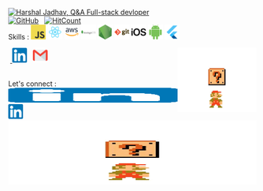 <a href="https://stackoverflow.com/users/7882093/harshal-jadhav"><img src="https://stackoverflow.com/users/flair/7882093.png?theme=dark" width="208" height="58" alt="Harshal Jadhav, Q&amp;A Full-stack devloper" title="Stack Overflow, Q&amp; Profile info"></a>
<br><a href="https://github.com/harshalrj25"><img src="https://img.shields.io/github/followers/harshalrj25.svg?label=GitHub&style=social" alt="GitHub"></a>
  &nbsp;&nbsp;[![HitCount](http://hits.dwyl.com/harshalrj25/harshalrj25.svg)](http://hits.dwyl.com/harshalrj25/harshalrj25)
<br> Skills : 
<code><img height="30" src="https://raw.githubusercontent.com/github/explore/80688e429a7d4ef2fca1e82350fe8e3517d3494d/topics/javascript/javascript.png"></code>
<code><img height="30" src="https://raw.githubusercontent.com/github/explore/80688e429a7d4ef2fca1e82350fe8e3517d3494d/topics/react/react.png"></code>
<code><img height="30" src="https://raw.githubusercontent.com/github/explore/80688e429a7d4ef2fca1e82350fe8e3517d3494d/topics/aws/aws.png"></code>
<code><img height="30" src="https://raw.githubusercontent.com/github/explore/80688e429a7d4ef2fca1e82350fe8e3517d3494d/topics/mongodb/mongodb.png"></code>
<code><img height="30" src="https://raw.githubusercontent.com/github/explore/80688e429a7d4ef2fca1e82350fe8e3517d3494d/topics/nodejs/nodejs.png"></code>
<code><img height="30" src="https://raw.githubusercontent.com/github/explore/80688e429a7d4ef2fca1e82350fe8e3517d3494d/topics/git/git.png"></code>
<code><img height="30" src="https://raw.githubusercontent.com/github/explore/80688e429a7d4ef2fca1e82350fe8e3517d3494d/topics/ios/ios.png"></code>
<code><img height="30" src="https://raw.githubusercontent.com/github/explore/80688e429a7d4ef2fca1e82350fe8e3517d3494d/topics/android/android.png"></code>
<code><img height="30" src="https://raw.githubusercontent.com/github/explore/80688e429a7d4ef2fca1e82350fe8e3517d3494d/topics/flutter/flutter.png"></code>

&nbsp;<a href="https://www.linkedin.com/in/harshal-jadhav-298ba416a/" alt="Linkedin">
      <code><img height="30" src="https://github.com/harshalrj25/MasterAssetsRepo/blob/master/linkedin.svg"></a></code>
   &nbsp;  <a href="mailto:harshalrj25@gmail.com" alt="Contact me">
      <code><img height="30" src="https://github.com/harshalrj25/MasterAssetsRepo/blob/master/gmail.svg"></a></code>
      <img align="right"  height="130" src="https://github.com/harshalrj25/MasterAssetsRepo/blob/master/mario.gif" alt="bottom">

 
<div class="row">
  <div class="column">
     <br>
  Let's connect : 
    &nbsp;<a href="https://www.linkedin.com/in/harshal-jadhav-298ba416a/" alt="Linkedin">
    <code><img  height="30" src="https://github.com/harshalrj25/MasterAssetsRepo/blob/master/linkedin.svg" alt="linkedin" style="width:100%"></a></code>
  </div>
  <div class="column">
    <img height="30" src="https://github.com/harshalrj25/MasterAssetsRepo/blob/master/linkedin.svg">
  </div>
  <div class="column">
    <img  align="right" height="130" src="https://github.com/harshalrj25/MasterAssetsRepo/blob/master/mario.gif" alt="Mountains" style="width:100%">
  </div>
</div>
 
